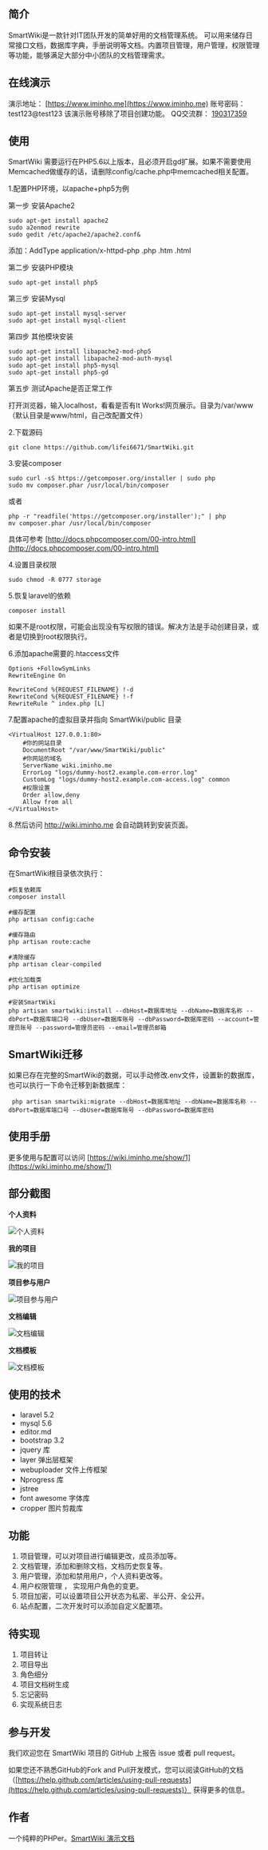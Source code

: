 ## 简介
SmartWiki是一款针对IT团队开发的简单好用的文档管理系统。
可以用来储存日常接口文档，数据库字典，手册说明等文档。内置项目管理，用户管理，权限管理等功能，能够满足大部分中小团队的文档管理需求。

## 在线演示

演示地址： [https://www.iminho.me](https://www.iminho.me)
账号密码： test123@test123
该演示账号移除了项目创建功能。
QQ交流群： [190317359](//shang.qq.com/wpa/qunwpa?idkey=9a04393e101664709ed559e890b08fbfee5cac6979b027fe25fb44088bf52f12)

## 使用

SmartWiki 需要运行在PHP5.6以上版本，且必须开启gd扩展。如果不需要使用Memcached做缓存的话，请删除config/cache.php中memcached相关配置。

1.配置PHP环境，以apache+php5为例

第一步 安装Apache2

```
sudo apt-get install apache2
sudo a2enmod rewrite
sudo gedit /etc/apache2/apache2.conf&
```
添加：AddType application/x-httpd-php .php .htm .html

第二步 安装PHP模块
```
sudo apt-get install php5
```
 
第三步 安装Mysql

```
sudo apt-get install mysql-server
sudo apt-get install mysql-client
```
 
第四步 其他模块安装
```
sudo apt-get install libapache2-mod-php5
sudo apt-get install libapache2-mod-auth-mysql
sudo apt-get install php5-mysql
sudo apt-get install php5-gd
```

第五步 测试Apache是否正常工作

打开浏览器，输入localhost，看看是否有It Works!网页展示。目录为/var/www
（默认目录是www/html，自己改配置文件）

2.下载源码
```
git clone https://github.com/lifei6671/SmartWiki.git
```
3.安装composer

```
sudo curl -sS https://getcomposer.org/installer | sudo php
sudo mv composer.phar /usr/local/bin/composer
```
或者

```
php -r "readfile('https://getcomposer.org/installer');" | php
mv composer.phar /usr/local/bin/composer
```
具体可参考 [http://docs.phpcomposer.com/00-intro.html](http://docs.phpcomposer.com/00-intro.html)

4.设置目录权限

```
sudo chmod -R 0777 storage

```

5.恢复laravel的依赖

```
composer install

```

如果不是root权限，可能会出现没有写权限的错误。解决方法是手动创建目录，或者是切换到root权限执行。

6.添加apache需要的.htaccess文件

```
Options +FollowSymLinks
RewriteEngine On

RewriteCond %{REQUEST_FILENAME} !-d
RewriteCond %{REQUEST_FILENAME} !-f
RewriteRule ^ index.php [L]
```

7.配置apache的虚拟目录并指向 SmartWiki/public 目录

```
<VirtualHost 127.0.0.1:80>  
    #你的网站目录  
    DocumentRoot "/var/www/SmartWiki/public"  
    #你网站的域名  
    ServerName wiki.iminho.me  
    ErrorLog "logs/dummy-host2.example.com-error.log"  
    CustomLog "logs/dummy-host2.example.com-access.log" common  
    #权限设置  
    Order allow,deny  
    Allow from all  
</VirtualHost>  
```
8.然后访问 http://wiki.iminho.me 会自动跳转到安装页面。

## 命令安装

在SmartWiki根目录依次执行：

```
#恢复依赖库
composer install

#缓存配置
php artisan config:cache

#缓存路由
php artisan route:cache

#清除缓存
php artisan clear-compiled

#优化加载类
php artisan optimize

#安装SmartWiki
php artisan smartwiki:install --dbHost=数据库地址 --dbName=数据库名称 --dbPort=数据库端口号 --dbUser=数据库账号 --dbPassword=数据库密码 --account=管理员账号 --password=管理员密码 --email=管理员邮箱

```

## SmartWiki迁移

如果已存在完整的SmartWiki的数据，可以手动修改.env文件，设置新的数据库，也可以执行一下命令迁移到新数据库：

```
 php artisan smartwiki:migrate --dbHost=数据库地址 --dbName=数据库名称 --dbPort=数据库端口号 --dbUser=数据库账号 --dbPassword=数据库密码
```

## 使用手册

更多使用与配置可以访问 [https://wiki.iminho.me/show/1](https://wiki.iminho.me/show/1)

## 部分截图

**个人资料**

![个人资料](https://raw.githubusercontent.com/lifei6671/SmartWiki/master/storage/app/images/20161124082553.png)

**我的项目**

![我的项目](https://raw.githubusercontent.com/lifei6671/SmartWiki/master/storage/app/images/20161124082647.png)

**项目参与用户**

![项目参与用户](https://raw.githubusercontent.com/lifei6671/SmartWiki/master/storage/app/images/20161124082703.png)

**文档编辑**

![文档编辑](https://raw.githubusercontent.com/lifei6671/SmartWiki/master/storage/app/images/20161124082810.png)

**文档模板**

![文档模板](https://raw.githubusercontent.com/lifei6671/SmartWiki/master/storage/app/images/20161124082844.png)


## 使用的技术
- laravel 5.2
- mysql 5.6
- editor.md
- bootstrap 3.2
- jquery 库
- layer 弹出层框架
- webuploader 文件上传框架
- Nprogress 库
- jstree 
- font awesome 字体库
- cropper 图片剪裁库

## 功能
1. 项目管理，可以对项目进行编辑更改，成员添加等。
2. 文档管理，添加和删除文档，文档历史恢复等。
3. 用户管理，添加和禁用用户，个人资料更改等。
4. 用户权限管理 ， 实现用户角色的变更。
5. 项目加密，可以设置项目公开状态为私密、半公开、全公开。
6. 站点配置，二次开发时可以添加自定义配置项。

## 待实现

1. 项目转让
2. 项目导出
3. 角色细分
4. 项目文档树生成
5. 忘记密码
6. 实现系统日志

## 参与开发

我们欢迎您在 SmartWiki 项目的 GitHub 上报告 issue 或者 pull request。

如果您还不熟悉GitHub的Fork and Pull开发模式，您可以阅读GitHub的文档（[https://help.github.com/articles/using-pull-requests](https://help.github.com/articles/using-pull-requests)） 获得更多的信息。

## 作者

一个纯粹的PHPer。[SmartWiki 演示文档](https://wiki.iminho.me/docs/show/1)









